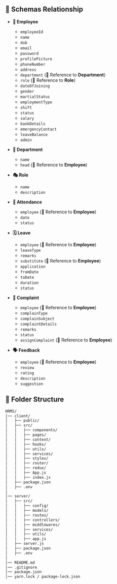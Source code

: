
## 📂 Schemas Relationship

- **👥 Employee**  
  - `employeeId`  
  - `name`  
  - `dob`  
  - `email`  
  - `password`  
  - `profilePicture`  
  - `phoneNumber`  
  - `address`  
  - `department` (🔗 Reference to **Department**)  
  - `role` (🔗 Reference to **Role**)  
  - `dateOfJoining`  
  - `gender`  
  - `martialStatus`  
  - `employmentType`  
  - `shift`  
  - `status`  
  - `salary`  
  - `bankDetails`  
  - `emergencyContact`  
  - `leaveBalance`  
  - `admin`  

- **🏢 Department**  
  - `name`  
  - `head` (🔗 Reference to **Employee**)  

- **🎭 Role**  
  - `name`  
  - `description`

- **📅 Attendance**  
  - `employee` (🔗 Reference to **Employee**)  
  - `date`  
  - `status`  

- **🗓 Leave**  
  - `employee` (🔗 Reference to **Employee**)  
  - `leaveType`  
  - `remarks`  
  - `substitute` (🔗 Reference to **Employee**)  
  - `application`  
  - `fromDate`  
  - `toDate`  
  - `duration`  
  - `status`  

- **📢 Complaint**  
  - `employee` (🔗 Reference to **Employee**)  
  - `complainType`  
  - `complainSubject`  
  - `complaintDetails`  
  - `remarks`  
  - `status`  
  - `assignComplaint` (🔗 Reference to **Employee**)  

- **🗣 Feedback**  
  - `employee` (🔗 Reference to **Employee**)  
  - `review`  
  - `rating`  
  - `description`  
  - `suggestion`  



## 📂 Folder Structure

```bash
HRMS/
│── client/
│   ├── public/
│   ├── src/
│   │   ├── components/
│   │   ├── pages/
│   │   ├── context/
│   │   ├── hooks/
│   │   ├── utils/
│   │   ├── services/
│   │   ├── styles/
│   │   ├── router/
│   │   ├── redux/
│   │   ├── App.js
│   │   ├── index.js
│   ├── package.json
│   ├── .env
│
│── server/
│   ├── src/
│   │   ├── config/
│   │   ├── models/
│   │   ├── routes/
│   │   ├── controllers/
│   │   ├── middlewares/
│   │   ├── services/
│   │   ├── utils/
│   │   ├── app.js
│   ├── server.js
│   ├── package.json
│   ├── .env
│
│── README.md
│── .gitignore
│── package.json
│── yarn.lock / package-lock.json